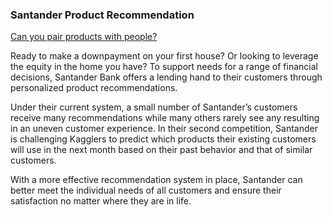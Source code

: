 ### Santander Product Recommendation

[Can you pair products with people?](https://www.kaggle.com/c/santander-product-recommendation)

Ready to make a downpayment on your first house? Or looking to leverage the equity in the home you have? To support needs for a range of financial decisions, Santander Bank offers a lending hand to their customers through personalized product recommendations.

Under their current system, a small number of Santander’s customers receive many recommendations while many others rarely see any resulting in an uneven customer experience. In their second competition, Santander is challenging Kagglers to predict which products their existing customers will use in the next month based on their past behavior and that of similar customers.

With a more effective recommendation system in place, Santander can better meet the individual needs of all customers and ensure their satisfaction no matter where they are in life.
